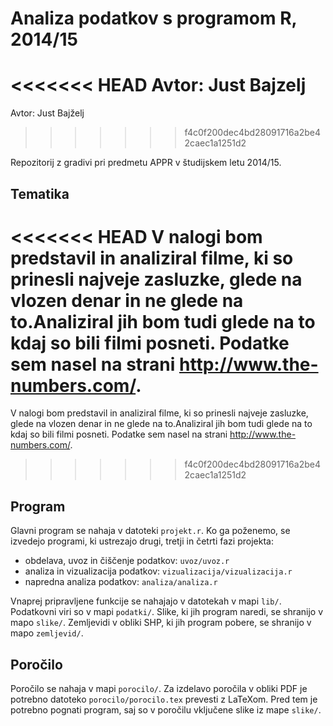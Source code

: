 # Analiza podatkov s programom R, 2014/15

<<<<<<< HEAD
Avtor: Just Bajzelj
=======
Avtor: Just Bajželj
>>>>>>> f4c0f200dec4bd28091716a2be42caec1a1251d2

Repozitorij z gradivi pri predmetu APPR v študijskem letu 2014/15.

## Tematika
<<<<<<< HEAD
V nalogi bom predstavil in analiziral filme, ki so prinesli najveje zasluzke, glede na vlozen denar in ne glede na to.Analiziral jih bom tudi glede na to kdaj so bili filmi posneti. Podatke sem nasel na strani http://www.the-numbers.com/.
=======

V nalogi bom predstavil in analiziral filme, ki so prinesli najveje zasluzke, glede na vlozen denar in ne glede na to.Analiziral jih bom tudi glede na to kdaj so bili filmi posneti. Podatke sem nasel na strani http://www.the-numbers.com/.

>>>>>>> f4c0f200dec4bd28091716a2be42caec1a1251d2
## Program

Glavni program se nahaja v datoteki `projekt.r`. Ko ga poženemo, se izvedejo
programi, ki ustrezajo drugi, tretji in četrti fazi projekta:

* obdelava, uvoz in čiščenje podatkov: `uvoz/uvoz.r`
* analiza in vizualizacija podatkov: `vizualizacija/vizualizacija.r`
* napredna analiza podatkov: `analiza/analiza.r`

Vnaprej pripravljene funkcije se nahajajo v datotekah v mapi `lib/`. Podatkovni
viri so v mapi `podatki/`. Slike, ki jih program naredi, se shranijo v mapo
`slike/`. Zemljevidi v obliki SHP, ki jih program pobere, se shranijo v mapo
`zemljevid/`.

## Poročilo

Poročilo se nahaja v mapi `porocilo/`. Za izdelavo poročila v obliki PDF je
potrebno datoteko `porocilo/porocilo.tex` prevesti z LaTeXom. Pred tem je
potrebno pognati program, saj so v poročilu vključene slike iz mape `slike/`.
